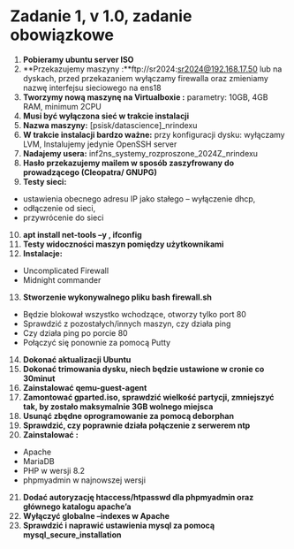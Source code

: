 # Zadanie 1, v 1.0, zadanie obowiązkowe
1. **Pobieramy ubuntu server ISO**  
2. **Przekazujemy maszyny :**ftp://sr2024:sr2024@192.168.17.50 lub na dyskach, przed przekazaniem wyłączamy firewalla  oraz zmieniamy nazwę interfejsu sieciowego na ens18      
3. **Tworzymy nową maszynę na Virtualboxie :**  parametry: 10GB, 4GB RAM, minimum 2CPU  
4. **Musi być wyłączona sieć w trakcie instalacji**  
5. **Nazwa maszyny:**   [psisk/datascience]_nrindexu    
6. **W trakcie instalacji bardzo ważne:**   przy konfiguracji dysku: wyłączamy LVM,   Instalujemy jedynie OpenSSH server  
7. **Nadajemy usera:**   inf2ns_systemy_rozproszone_2024Z_nrindexu  
8. **Hasło przekazujemy mailem w sposób zaszyfrowany do prowadzącego (Cleopatra/ GNUPG)** 
9. **Testy sieci:**   
- ustawienia obecnego adresu IP jako stałego – wyłączenie dhcp,    
- odłączenie od sieci,    
- przywrócenie do sieci    
10. **apt install net-tools –y , ifconfig**  
11. **Testy widoczności maszyn pomiędzy użytkownikami**  
12. **Instalacje:**
- Uncomplicated Firewall    
- Midnight commander    
13. **Stworzenie wykonywalnego pliku bash firewall.sh**    
- Będzie blokował wszystko wchodzące, otworzy tylko port 80    
- Sprawdzić z pozostałych/innych maszyn, czy działa ping    
- Czy działa ping po porcie 80    
- Połączyć się ponownie za pomocą Putty    
14. **Dokonać aktualizacji Ubuntu**  
15. **Dokonać trimowania dysku,   niech będzie ustawione w cronie co 30minut**  
16. **Zainstalować qemu-guest-agent**  
17. **Zamontować gparted.iso, sprawdzić wielkość partycji,   zmniejszyć tak, by zostało maksymalnie 3GB wolnego miejsca**  
18. **Usunąć zbędne oprogramowanie za pomocą deborphan**  
19. **Sprawdzić, czy poprawnie działa połączenie z serwerem ntp**  
20. **Zainstalować :**  
- Apache  
- MariaDB  
- PHP w wersji 8.2  
- phpmyadmin w najnowszej wersji  
21. **Dodać autoryzację htaccess/htpasswd dla   phpmyadmin oraz głównego katalogu apache’a**  
22. **Wyłączyć globalne –indexes w Apache**  
23. **Sprawdzić i naprawić ustawienia mysql za pomocą mysql_secure_installation**  
